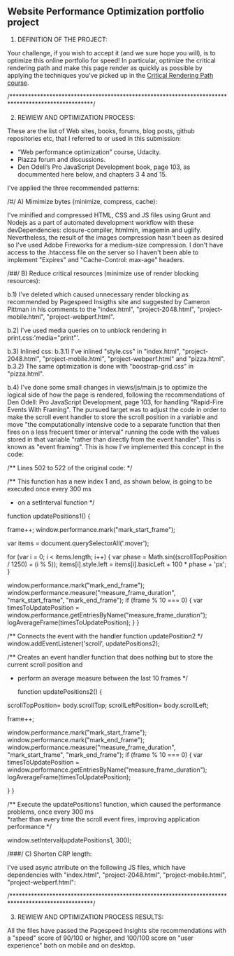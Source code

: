
## Website Performance Optimization portfolio project

1) DEFINITION OF THE PROJECT:

Your challenge, if you wish to accept it (and we sure hope you will), is to optimize this online portfolio for speed! In particular, optimize the critical rendering path and make this page render as quickly as possible by applying the techniques you've picked up in the [Critical Rendering Path course](https://www.udacity.com/course/ud884).

/***************************************************************************************************/

2) REWIEW AND OPTIMIZATION PROCESS:

These are the list of Web sites, books, forums, blog posts, github repositories etc, that I referred to or used in this submission:

- “Web performance optimization” course, Udacity.
- Piazza forum and discussions.
- Den Odell’s Pro JavaScript Development book, page 103, as docummented here below, and chapters 3
  4 and 15.

 I've applied the three recommended patterns:

 /#/
   A) Mimimize bytes (minimize, compress, cache):

 I've minified and compressed HTML, CSS and JS files using Grunt and Nodejs as a part of automated development workflow with these devDependencies: closure-compiler, htmlmin, imagemin and uglify. Nevertheless, the result of the images compression hasn't been as desired so I've used Adobe Fireworks for a medium-size compression. 
 I don't have access to the .htaccess file on the server so I haven't been able to implement "Expires" and "Cache-Control: max-age" headers.


 /##/
   B) Reduce critical resources (minimize use of render blocking resources):

 b.1) I've deleted <link href="//fonts.googleapis.com/css?family=Open+Sans:400,700" rel="stylesheet">
  which caused unnecessary render blocking as recommended by Pagespeed Insigths site and suggested
  by Cameron Pittman in his comments to the "index.html", "project-2048.html", "project-mobile.html", "project-webperf.html".

 b.2) I've used media queries on <link> to unblock rendering in print.css:'media="print"'.

 b.3) Inlined css: 
   b.3.1) I've inlined "style.css" in "index.html", "project-2048.html", "project-mobile.html", "project-webperf.html" and "pizza.html".
   b.3.2) The same optimization is done with "boostrap-grid.css" in "pizza.html".

 b.4) I've done some small changes in views/js/main.js to optimize the logical side of how the page is rendered, following the recommendations of Den Odell: Pro JavaScript Development, page 103, for handling "Rapid-Fire Events With Framing". The pursued target was to adjust the code in order to make the scroll event handler to store the scroll position in a variable and move "the computationally intensive code to a separate function that then fires on a less frecuent timer or interval" running the code with the values stored in that variable "rather than directly from the event handler". This is known as "event framing". This is how I've implemented this concept in the code:

 /** Lines 502 to 522 of the original code:
   */

 /** This function has a new index 1 and, as shown below, is going to be executed once every 300 ms
   * on a setInterval function
   */

   function updatePositions1() {

   frame++;
   window.performance.mark("mark_start_frame");

   var items = document.querySelectorAll('.mover');

   for (var i = 0; i < items.length; i++) {
        var phase = Math.sin((scrollTopPosition / 1250) + (i % 5));
        items[i].style.left = items[i].basicLeft + 100 * phase + 'px'; 
    }

  window.performance.mark("mark_end_frame");
  window.performance.measure("measure_frame_duration", "mark_start_frame", "mark_end_frame");
  if (frame % 10 === 0) {
    var timesToUpdatePosition = window.performance.getEntriesByName("measure_frame_duration");
    logAverageFrame(timesToUpdatePosition);
   }
 }

/** Connects the event with the handler function updatePosition2
  */
    window.addEventListener('scroll', updatePositions2);

/** Creates an event handler function that does nothing but to store the current scroll position and
  * perform an average measure between the last 10 frames
  */

    function updatePositions2() {

 scrollTopPosition= body.scrollTop;
 scrollLeftPosition= body.scrollLeft;
   
  frame++;

  window.performance.mark("mark_start_frame");
  window.performance.mark("mark_end_frame");
  window.performance.measure("measure_frame_duration", "mark_start_frame", "mark_end_frame");
  if (frame % 10 === 0) {
   var timesToUpdatePosition = window.performance.getEntriesByName("measure_frame_duration");
    logAverageFrame(timesToUpdatePosition);


   }
 }

/** Execute the updatePositions1 function, which caused the performance problems, once every 300 ms  
  *rather than every time the scroll event fires, improving application performance
  */

 window.setInterval(updatePositions1, 300);



/###/
  C) Shorten CRP length:

  I've used async atrribute on the following JS files, which have dependencies with "index.html", "project-2048.html", "project-mobile.html", "project-webperf.html":

 <script async src="//www.google-analytics.com/analytics.js"></script>
 <script async src="js/perfmatters.js"></script>

/***************************************************************************************************/

 3) REWIEW AND OPTIMIZATION PROCESS RESULTS:

 All the files have passed the Pagespeed Insights site recommendations with a "speed" score of 90/100 or higher, and 100/100 score on "user experience" both on mobile and on desktop.







